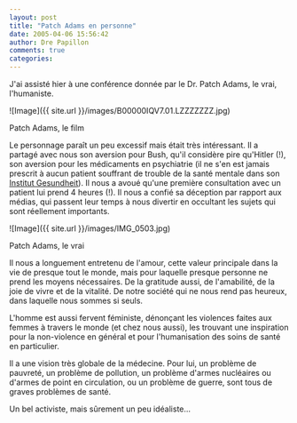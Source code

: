 ```yaml
---
layout: post
title: "Patch Adams en personne"
date: 2005-04-06 15:56:42
author: Dre Papillon
comments: true
categories: 
---
```



J'ai assisté hier à une conférence donnée par le Dr. Patch Adams, le vrai, l'humaniste.

![Image]({{ site.url }}/images/B00000IQV7.01.LZZZZZZZ.jpg)
<div class="photoattrib">Patch Adams, le film</div>



Le personnage paraît un peu excessif mais était très intéressant.  Il a partagé avec nous son aversion pour Bush, qu'il considère pire qu'Hitler (!), son aversion pour les médicaments en psychiatrie (il ne s'en est jamais prescrit à aucun patient souffrant de trouble de la santé mentale dans son [Institut Gesundheit](http://www.patchadams.org/home.htm)).  Il nous a avoué qu'une première consultation avec un patient lui prend 4 heures (!).  Il nous a confié sa déception par rapport aux médias, qui passent leur temps à nous divertir en occultant les sujets qui sont réellement importants.

![Image]({{ site.url }}/images/IMG_0503.jpg)
<div class="photoattrib">Patch Adams, le vrai</div>



Il nous a longuement entretenu de l'amour, cette valeur principale dans la vie de presque tout le monde, mais pour laquelle presque personne ne prend les moyens nécessaires.  De la gratitude aussi, de l'amabilité, de la joie de vivre et de la vitalité.  De notre société qui ne nous rend pas heureux, dans laquelle nous sommes si seuls.

L'homme est aussi fervent féministe, dénonçant les violences faites aux femmes à travers le monde (et chez nous aussi), les trouvant une inspiration pour la non-violence en général et pour l'humanisation des soins de santé en particulier.

Il a une vision très globale de la médecine.  Pour lui, un problème de pauvreté, un problème de pollution, un problème d'armes nucléaires ou d'armes de point en circulation, ou un problème de guerre, sont tous de graves problèmes de santé.

Un bel activiste, mais sûrement un peu idéaliste...